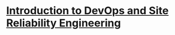 # [Introduction to DevOps and Site Reliability Engineering](https://learning.edx.org/course/course-v1:LinuxFoundationX+LFS162x+1T2024/home)
